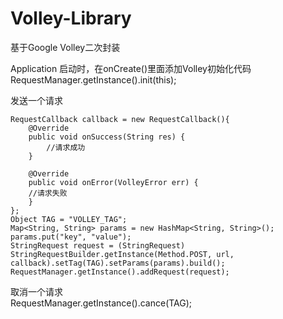 # Volley-Library
基于Google Volley二次封装

Application 启动时，在onCreate()里面添加Volley初始化代码  
RequestManager.getInstance().init(this);

发送一个请求  

	RequestCallback callback = new RequestCallback(){
		@Override
		public void onSuccess(String res) {
			//请求成功
		}

		@Override
		public void onError(VolleyError err) {
		//请求失败
		}
	};
	Object TAG = "VOLLEY_TAG";
	Map<String, String> params = new HashMap<String, String>();
	params.put("key", "value");
	StringRequest request = (StringRequest) StringRequestBuilder.getInstance(Method.POST, url, callback).setTag(TAG).setParams(params).build();
	RequestManager.getInstance().addRequest(request);

取消一个请求  
RequestManager.getInstance().cance(TAG);
